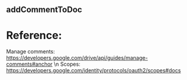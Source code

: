 ## addCommentToDoc

# Reference:
Manage comments: https://developers.google.com/drive/api/guides/manage-comments#anchor \n
Scopes: https://developers.google.com/identity/protocols/oauth2/scopes#docs
